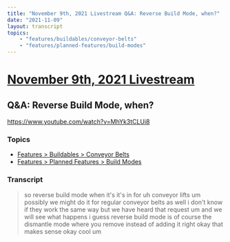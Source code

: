 ```yaml
---
title: "November 9th, 2021 Livestream Q&A: Reverse Build Mode, when?"
date: "2021-11-09"
layout: transcript
topics:
    - "features/buildables/conveyor-belts"
    - "features/planned-features/build-modes"
---
```

# [November 9th, 2021 Livestream](../2021-11-09.md)
## Q&A: Reverse Build Mode, when?
https://www.youtube.com/watch?v=MhYk3tCLUi8

### Topics
* [Features > Buildables > Conveyor Belts](../topics/features/buildables/conveyor-belts.md)
* [Features > Planned Features > Build Modes](../topics/features/planned-features/build-modes.md)

### Transcript

> so reverse build mode when it's it's in for uh conveyor lifts um possibly we might do it for regular conveyor belts as well i don't know if they work the same way but we have heard that request um and we will see what happens i guess reverse build mode is of course the dismantle mode where you remove instead of adding it right okay that makes sense okay cool um
